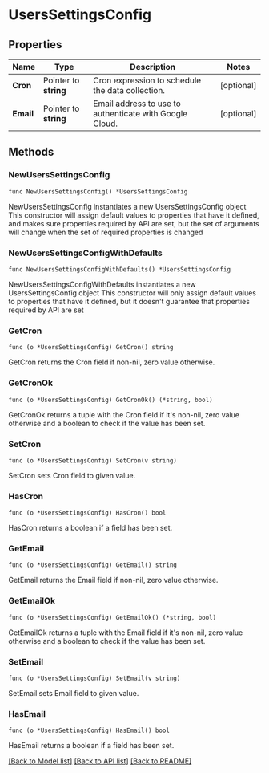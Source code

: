# UsersSettingsConfig

## Properties

Name | Type | Description | Notes
------------ | ------------- | ------------- | -------------
**Cron** | Pointer to **string** | Cron expression to schedule the data collection. | [optional] 
**Email** | Pointer to **string** | Email address to use to authenticate with Google Cloud. | [optional] 

## Methods

### NewUsersSettingsConfig

`func NewUsersSettingsConfig() *UsersSettingsConfig`

NewUsersSettingsConfig instantiates a new UsersSettingsConfig object
This constructor will assign default values to properties that have it defined,
and makes sure properties required by API are set, but the set of arguments
will change when the set of required properties is changed

### NewUsersSettingsConfigWithDefaults

`func NewUsersSettingsConfigWithDefaults() *UsersSettingsConfig`

NewUsersSettingsConfigWithDefaults instantiates a new UsersSettingsConfig object
This constructor will only assign default values to properties that have it defined,
but it doesn't guarantee that properties required by API are set

### GetCron

`func (o *UsersSettingsConfig) GetCron() string`

GetCron returns the Cron field if non-nil, zero value otherwise.

### GetCronOk

`func (o *UsersSettingsConfig) GetCronOk() (*string, bool)`

GetCronOk returns a tuple with the Cron field if it's non-nil, zero value otherwise
and a boolean to check if the value has been set.

### SetCron

`func (o *UsersSettingsConfig) SetCron(v string)`

SetCron sets Cron field to given value.

### HasCron

`func (o *UsersSettingsConfig) HasCron() bool`

HasCron returns a boolean if a field has been set.

### GetEmail

`func (o *UsersSettingsConfig) GetEmail() string`

GetEmail returns the Email field if non-nil, zero value otherwise.

### GetEmailOk

`func (o *UsersSettingsConfig) GetEmailOk() (*string, bool)`

GetEmailOk returns a tuple with the Email field if it's non-nil, zero value otherwise
and a boolean to check if the value has been set.

### SetEmail

`func (o *UsersSettingsConfig) SetEmail(v string)`

SetEmail sets Email field to given value.

### HasEmail

`func (o *UsersSettingsConfig) HasEmail() bool`

HasEmail returns a boolean if a field has been set.


[[Back to Model list]](../README.md#documentation-for-models) [[Back to API list]](../README.md#documentation-for-api-endpoints) [[Back to README]](../README.md)


